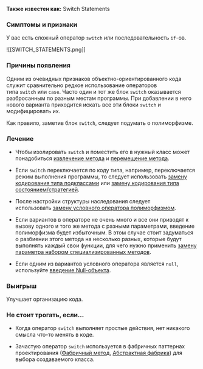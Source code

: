 **Также известен как:** Switch Statements

### Симптомы и признаки
У вас есть сложный оператор `switch` или последовательность `if`-ов.

![[SWITCH_STATEMENTS.png]]

### Причины появления
Одним из очевидных признаков объектно-ориентированного кода служит сравнительно редкое использование операторов типа `switch` или `case`. Часто один и тот же блок `switch` оказывается разбросанным по разным местам программы. При добавлении в него нового варианта приходится искать все эти блоки `switch` и модифицировать их.

Как правило, заметив блок `switch`, следует подумать о полиморфизме.

### Лечение
- Чтобы изолировать `switch` и поместить его в нужный класс может понадобиться [извлечение метода](https://refactoring.guru/ru/extract-method) и [перемещение метода](https://refactoring.guru/ru/move-method).
    
- Если `switch` переключается по коду типа, например, переключается режим выполнения программы, то следует использовать [замену кодирования типа подклассами](https://refactoring.guru/ru/replace-type-code-with-subclasses) или [замену кодирования типа состоянием/стратегией](https://refactoring.guru/ru/replace-type-code-with-state-strategy).
    
- После настройки структуры наследования следует использовать [замену условного оператора полиморфизмом](https://refactoring.guru/ru/replace-conditional-with-polymorphism).
    
- Если вариантов в операторе не очень много и все они приводят к вызову одного и того же метода с разными параметрами, введение полиморфизма будет избыточным. В этом случае стоит задуматься о разбиении этого метода на несколько разных, которые будут выполнять каждый свои функции, для чего нужно применить [замену параметра набором специализированных методов](https://refactoring.guru/ru/replace-parameter-with-explicit-methods).
    
- Если одним из вариантов условного оператора является `null`, используйте [введение Null-объекта](https://refactoring.guru/ru/introduce-null-object).

### Выигрыш
Улучшает организацию кода.

### Не стоит трогать, если...
- Когда оператор `switch` выполняет простые действия, нет никакого смысла что-то менять в коде.
    
- Зачастую оператор `switch` используется в фабричных паттернах проектирования ([Фабричный метод](https://refactoring.guru/ru/design-patterns/factory-method), [Абстрактная фабрика](https://refactoring.guru/ru/design-patterns/abstract-factory)) для выбора создаваемого класса.
